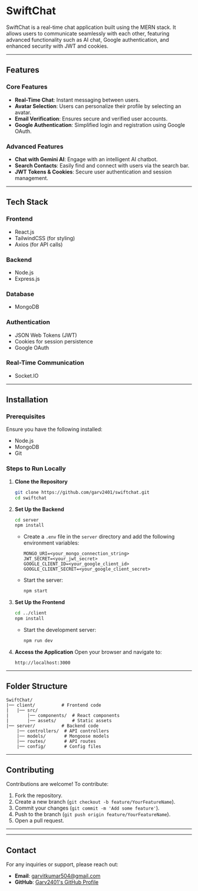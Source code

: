 # SwiftChat

SwiftChat is a real-time chat application built using the MERN stack. It allows users to communicate seamlessly with each other, featuring advanced functionality such as AI chat, Google authentication, and enhanced security with JWT and cookies.

---

## Features

### **Core Features**
- **Real-Time Chat**: Instant messaging between users.
- **Avatar Selection**: Users can personalize their profile by selecting an avatar.
- **Email Verification**: Ensures secure and verified user accounts.
- **Google Authentication**: Simplified login and registration using Google OAuth.

### **Advanced Features**
- **Chat with Gemini AI**: Engage with an intelligent AI chatbot.
- **Search Contacts**: Easily find and connect with users via the search bar.
- **JWT Tokens & Cookies**: Secure user authentication and session management.

---

## Tech Stack

### **Frontend**
- React.js
- TailwindCSS (for styling)
- Axios (for API calls)

### **Backend**
- Node.js
- Express.js

### **Database**
- MongoDB

### **Authentication**
- JSON Web Tokens (JWT)
- Cookies for session persistence
- Google OAuth

### **Real-Time Communication**
- Socket.IO

---

## Installation

### **Prerequisites**
Ensure you have the following installed:
- Node.js
- MongoDB
- Git

### **Steps to Run Locally**

1. **Clone the Repository**
   ```bash
   git clone https://github.com/garv2401/swiftchat.git
   cd swiftchat
   ```

2. **Set Up the Backend**
   ```bash
   cd server
   npm install
   ```

   - Create a `.env` file in the `server` directory and add the following environment variables:
     ```env
     MONGO_URI=<your_mongo_connection_string>
     JWT_SECRET=<your_jwt_secret>
     GOOGLE_CLIENT_ID=<your_google_client_id>
     GOOGLE_CLIENT_SECRET=<your_google_client_secret>
     ```
   - Start the server:
     ```bash
     npm start
     ```

3. **Set Up the Frontend**
   ```bash
   cd ../client
   npm install
   ```
   - Start the development server:
     ```bash
     npm run dev
     ```

4. **Access the Application**
   Open your browser and navigate to:
   ```
   http://localhost:3000
   ```

---

## Folder Structure

```
SwiftChat/
|── client/          # Frontend code
|   |── src/
|       |── components/  # React components
|       |── assets/      # Static assets
|── server/          # Backend code
    |── controllers/  # API controllers
    |── models/       # Mongoose models
    |── routes/       # API routes
    |── config/       # Config files
```

---

## Contributing

Contributions are welcome! To contribute:

1. Fork the repository.
2. Create a new branch (`git checkout -b feature/YourFeatureName`).
3. Commit your changes (`git commit -m 'Add some feature'`).
4. Push to the branch (`git push origin feature/YourFeatureName`).
5. Open a pull request.

---

---

## Contact

For any inquiries or support, please reach out:
- **Email**: [garvitkumar504@gmail.com](mailto:garvitkumar504@gmail.com)
- **GitHub**: [Garv2401's GitHub Profile](https://github.com/garv2401)

